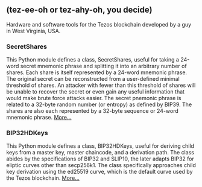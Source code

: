 ## (tez-ee-oh or tez-ahy-oh, you decide) 

Hardware and software tools for the Tezos blockchain developed by a guy in West Virginia, USA. 

### SecretShares

This Python module defines a class, SecretShares, useful for taking a 24-word secret mnemonic phrase and splitting it into an arbitrary number of shares. Each share is itself represented by a 24-word mnemonic phrase. The original secret can be reconstructed from a user-defined minimal threshold of shares. An attacker with fewer than this threshold of shares will be unable to recover the secret or even gain any useful information that would make brute force attacks easier. The secret pnemonic phrase is related to a 32-byte random number (or entropy) as defined by BIP39. The shares are also each represented by a 32-byte sequence or 24-word mnemonic phrase. [More...](pages/secretshares.md)

### BIP32HDKeys

This Python module defines a class, BIP32HDKeys, useful for deriving child keys from a master key, master chaincode, and a derivation path. The class abides by the specifications of BIP32 and SLIP10, the later adapts BIP32 for eliptic curves other than secp256k1. The class specifically approaches child key derivation using the ed25519 curve, which is the default curve used by the Tezos blockchain. [More...](pages/bip32hdkeys.md)
